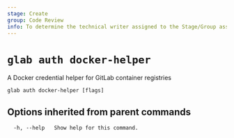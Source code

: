 ```yaml
---
stage: Create
group: Code Review
info: To determine the technical writer assigned to the Stage/Group associated with this page, see https://about.gitlab.com/handbook/product/ux/technical-writing/#assignments
---
```


<!--
This documentation is auto generated by a script.
Please do not edit this file directly. Run `make gen-docs` instead.
-->

# `glab auth docker-helper`

A Docker credential helper for GitLab container registries

```plaintext
glab auth docker-helper [flags]
```

## Options inherited from parent commands

```plaintext
  -h, --help   Show help for this command.
```
